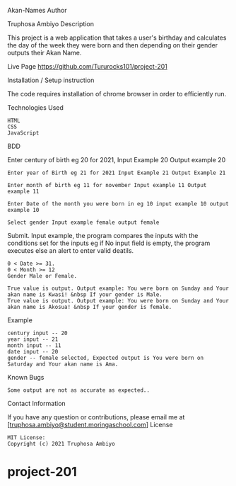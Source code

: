 Akan-Names
Author

Truphosa Ambiyo
Description

This project is a web application that takes a user's birthday and calculates the day of the week they were born and then depending on their gender outputs their Akan Name.

   Live Page
   https://github.com/Tururocks101/project-201

Installation / Setup instruction

The code requires installation of chrome browser in order to efficiently run.

Technologies Used

    HTML
    CSS
    JavaScript

BDD

Enter century of birth eg 20 for 2021, Input Example 20 Output example 20

    Enter year of Birth eg 21 for 2021 Input Example 21 Output Example 21

    Enter month of birth eg 11 for november Input example 11 Output example 11

    Enter Date of the month you were born in eg 10 input example 10 output example 10

    Select gender Input example female output female

Submit. Input example, the program compares the inputs with the conditions set for the inputs eg if No input field is empty, the program executes else an alert to enter valid deatils.

    0 < Date >= 31.
    0 < Month >= 12
    Gender Male or Female.

    True value is output. Output example: You were born on Sunday and Your akan name is Kwasi! &nbsp If your gender is Male.
    True value is output. Output example: You were born on Sunday and Your akan name is Akosua! &nbsp If your gender is female.

Example

    century input -- 20
    year input -- 21
    month input -- 11
    date input -- 20
    gender -- female selected, Expected output is You were born on Saturday and Your akan name is Ama.

Known Bugs

    Some output are not as accurate as expected..

Contact Information

If you have any question or contributions, please email me at [truphosa.ambiyo@student.moringaschool.com]
License

    MIT License:
    Copyright (c) 2021 Truphosa Ambiyo

# project-201
